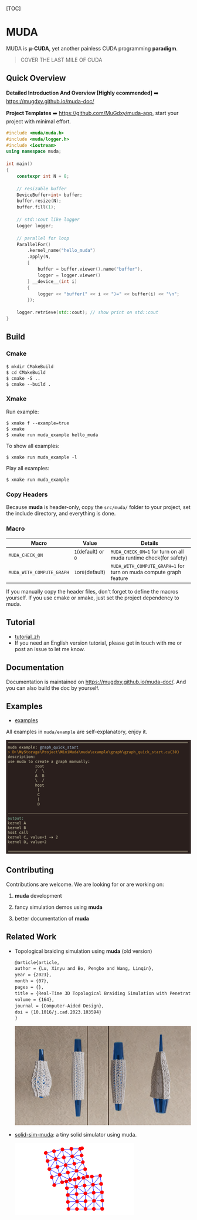 [TOC]

# MUDA

MUDA is **μ-CUDA**, yet another painless CUDA programming **paradigm**.

> COVER THE LAST MILE OF CUDA

## Quick Overview

**Detailed Introduction And Overview [Highly ecommended]**  :arrow_right: https://mugdxy.github.io/muda-doc/ 

**Project Templates** :arrow_right: https://github.com/MuGdxy/muda-app, start your project with minimal effort.

```c++
#include <muda/muda.h>
#include <muda/logger.h>
#include <iostream>
using namespace muda;

int main()
{
    constexpr int N = 8;
    
    // resizable buffer
    DeviceBuffer<int> buffer;
    buffer.resize(N);
    buffer.fill(1);
    
    // std::cout like logger
    Logger logger;
    
    // parallel for loop
    ParallelFor()
        .kernel_name("hello_muda") 
        .apply(N,
      	[
            buffer = buffer.viewer().name("buffer"),
            logger = logger.viewer()
        ] __device__(int i) 
        {
            logger << "buffer(" << i << ")=" << buffer(i) << "\n";
        });
    
    logger.retrieve(std::cout); // show print on std::cout
}
```



## Build

### Cmake

```shell
$ mkdir CMakeBuild
$ cd CMakeBuild
$ cmake -S ..
$ cmake --build .
```

### Xmake

Run example:

```shell
$ xmake f --example=true
$ xmake 
$ xmake run muda_example hello_muda
```
To show all examples:

```shell
$ xmake run muda_example -l
```
Play all examples:

```shell
$ xmake run muda_example
```

### Copy Headers

Because **muda** is header-only, copy the `src/muda/` folder to your project, set the include directory, and everything is done.

### Macro

| Macro                     | Value               | Details                                                      |
| ------------------------- | ------------------- | ------------------------------------------------------------ |
| `MUDA_CHECK_ON`           | `1`(default) or `0` | `MUDA_CHECK_ON=1` for turn on all muda runtime check(for safety) |
| `MUDA_WITH_COMPUTE_GRAPH` | `1`or`0`(default)   | `MUDA_WITH_COMPUTE_GRAPH=1` for turn on muda compute graph feature |

If you manually copy the header files, don't forget to define the macros yourself. If you use cmake or xmake, just set the project dependency to muda.

## Tutorial

- [tutorial_zh](https://zhuanlan.zhihu.com/p/659664377)
- If you need an English version tutorial, please get in touch with me or post an issue to let me know.

## Documentation

Documentation is maintained on https://mugdxy.github.io/muda-doc/. And you can also build the doc by yourself. 

## Examples

- [examples](./example/)

All examples in `muda/example` are self-explanatory,  enjoy it.

![image-20231102030703199](./docs/img/example-img.png)

## Contributing

Contributions are welcome. We are looking for or are working on:

1. **muda** development

2. fancy simulation demos using **muda**

3. better documentation of **muda**

## Related Work

- Topological braiding simulation using **muda** (old version)

  ```latex
  @article{article,
  author = {Lu, Xinyu and Bo, Pengbo and Wang, Linqin},
  year = {2023},
  month = {07},
  pages = {},
  title = {Real-Time 3D Topological Braiding Simulation with Penetration-Free Guarantee},
  volume = {164},
  journal = {Computer-Aided Design},
  doi = {10.1016/j.cad.2023.103594}
  }
  ```

  ![braiding](./docs/img/braiding.png)

- [solid-sim-muda](https://github.com/Roushelfy/solid-sim-muda): a tiny solid simulator using muda.
  
  ![solid-sim-muda](./docs/img/solid-sim-muda.png)
  
  





